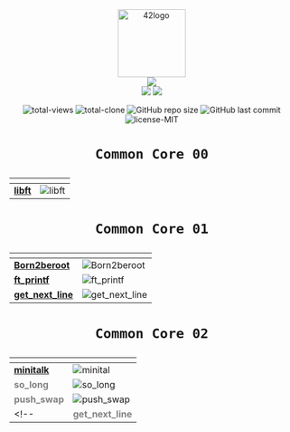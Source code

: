 <div align="center">
	<img  width="120" alt="42logo" src="https://user-images.githubusercontent.com/19689770/129336866-169b0dc7-ea41-47d4-b50a-d466508031af.png">
<div align="center">
	<img src="https://img.shields.io/badge/Born2code-000?style=for-the-badge">
	</div>

<div align="center">
<!-- Leve 42 -->
<!-- para el color subir a github y pillar desde ahi -->
	<img src="https://img.shields.io/badge/Level%202-c95653">
	<img src="https://us-central1-progress-markdown.cloudfunctions.net/progress/19">
</div>
<!-- these values are automatically generated with github actions and github api -->

<!-- buy me a coffee if you want to know how -->

<p align="center">
<img alt="total-views" src="https://img.shields.io/badge/views-260-blue">
<img alt="total-clone" src="https://img.shields.io/badge/clone-70-blue">
<img alt="GitHub repo size" src="https://img.shields.io/github/repo-size/nach131/42Barcelona">
<img alt="GitHub last commit" src="https://img.shields.io/github/last-commit/nach131/42Barcelona">
<img alt="license-MIT" src="https://img.shields.io/badge/license-MIT-blue">
</p>

<h1 align="center">

	Common Core 00
</h1>

<div align="center">

| <!-- --> | <!-- --> |
|---|---|
| [**libft**](https://github.com/nach131/libft) |<img alt="libft" src="https://img.shields.io/badge/-%E2%88%9A%20125/100-green?style=for-the-badge">|

</div>

<h1 align="center">

	Common Core 01
</h1>

<div align="center">

| <!-- --> | <!-- --> |
|---|---|
| [**Born2beroot**](https://github.com/nach131/Born2beroot) |<img alt="Born2beroot" src="https://img.shields.io/badge/-%E2%88%9A%20125/100-green?style=for-the-badge"> |
| [**ft_printf**](https://github.com/nach131/ft_printf)     |<img alt="ft_printf" src="https://img.shields.io/badge/-%E2%88%9A%20100/100-green?style=for-the-badge">   |
| [**get_next_line**](https://github.com/nach131/get_next_line) |<img alt="get_next_line" src="https://img.shields.io/badge/-%E2%88%9A%20125/100-green?style=for-the-badge">     |

</div>

<h1 align="center">

	Common Core 02
</h1>

<div align="center">

| <!-- --> | <!-- --> |
|---|---|
| [**minitalk**](https://github.com/nach131/minitalk) |<img alt="minital" src="https://img.shields.io/badge/-process...-blue?style=for-the-badge"> |
|<span style="color:gray">**so_long**</span>|<img alt="so_long" src="https://img.shields.io/badge/-.%20.%20.-inactive?style=for-the-badge">   |
|<span style="color:gray">**push_swap**</span>|<img alt="push_swap" src="https://img.shields.io/badge/-.%20.%20.-inactive?style=for-the-badge">     |
<!-- |<span style="color:gray">**get_next_line**</span>|<img alt="ft_printf" src="https://img.shields.io/badge/-.%20.%20.-inactive?style=for-the-badge">  | -->

</div>